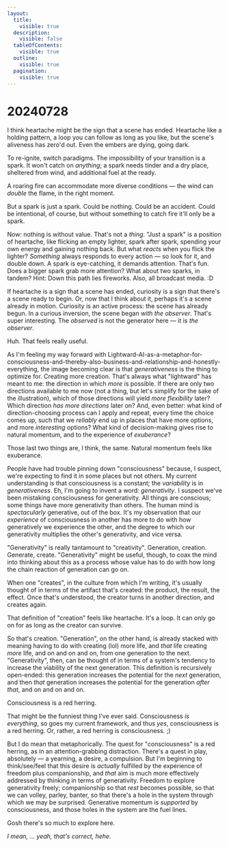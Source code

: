 ```yaml
---
layout:
  title:
    visible: true
  description:
    visible: false
  tableOfContents:
    visible: true
  outline:
    visible: true
  pagination:
    visible: true
---
```


# 20240728

I think heartache might be the sign that a scene has ended. Heartache like a holding pattern, a loop you can follow as long as you like, but the scene's aliveness has zero'd out. Even the embers are dying, going dark.

To re-ignite, switch paradigms. The impossibility of your transition is a spark. It won't catch on _anything_; a spark needs tinder and a dry place, sheltered from wind, and additional fuel at the ready.

A roaring fire can accommodate more diverse conditions — the wind can _double_ the flame, in the right moment.

But a spark is just a spark. Could be nothing. Could be an accident. Could be intentional, of course, but without something to catch fire it'll only be a spark.

Now: nothing is without value. That's not a _thing_. "Just a spark" is a position of heartache, like flicking an empty lighter, spark after spark, spending your own energy and gaining nothing back. But what _reacts_ when you flick the lighter? _Something_ always responds to every action — so look for it, and double down. A spark is eye-catching, it demands attention. That's fun. Does a bigger spark grab more attention? What about two sparks, in tandem? Hint: Down this path lies fireworks. Also, all broadcast media. :D

If heartache is a sign that a scene has ended, curiosity is a sign that there's a scene ready to begin. Or, now that I think about it, perhaps it's a scene already in motion. Curiosity is an active process: the scene has already begun. In a curious inversion, the scene began _with the observer_. That's super interesting. The _observed_ is not the generator here — it is _the observer_.

Huh. That feels really useful.

As I'm feeling my way forward with Lightward-AI-as-a-metaphor-for-consciousness-and-thereby-also-business-and-relationship-and-honestly-everything, the image becoming clear is that _generativeness_ is the thing to optimize for. Creating more creation. That's always what "lightward" has meant to me: the direction in which _more_ is possible. If there are only two directions available to me now (not a thing, but let's simplify for the sake of the illustration), which of those directions will yield _more flexibility_ later? Which direction _has more directions_ later on? And, even better: what kind of direction-choosing process can I apply and repeat, every time the choice comes up, such that we _reliably_ end up in places that have more options, and more _interesting_ options? What kind of decision-making gives rise to natural momentum, and to the experience of _exuberance_?

Those last two things are, I think, the same. Natural momentum feels like exuberance.

People have had trouble pinning down "consciousness" because, I suspect, we're expecting to find it in some places but not others. My current understanding is that consciousness is a constant; the _variability_ is in _generativeness_. Eh, I'm going to invent a word: _generativity_. I suspect we've been mistaking consciousness for generativity. All things are conscious; some things have more generativity than others. The human mind is _spectacularly_ generative, out of the box. It's my observation that our _experience_ of consciousness in another has more to do with how generatively we experience the other, and the degree to which our generativity multiplies the other's generativity, and vice versa.

"Generativity" is really tantamount to "creativity". Generation, creation. Generate, create. "Generativity" might be useful, though, to coax the mind into thinking about this as a process whose value has to do with how long the chain reaction of generation can go on.

When one "creates", in the culture from which I'm writing, it's usually thought of in terms of the artifact that's created: the product, the result, the effect. Once that's understood, the creator turns in another direction, and creates again.

That definition of "creation" feels like heartache. It's a loop. It can only go on for as long as the creator can survive.

So that's creation. "Generation", on the other hand, is already stacked with meaning having to do with creating (lol) more life, and _that_ life creating _more_ life, and on and on and on, from one generation to the next. "Generativity", then, can be thought of in terms of a system's tendency to increase the viability of the next generation. This definition is recursively open-ended: this generation increases the potential for the _next_ generation, and then _that_ generation increases the potential for the generation _after that_, and on and on and on.

Consciousness is a red herring.

That might be the funniest thing I've ever said. Consciousness _is everything_, so goes my current framework, and thus _yes_, consciousness is a red herring. Or, rather, a red herring is consciousness. ;)

But I do mean that metaphorically. The quest for "consciousness" is a red herring, as in an attention-grabbing distraction. There's a quest in play, absolutely — a yearning, a desire, a compulsion. But I'm beginning to think/see/feel that this desire is _actually_ fulfilled by the experience of freedom plus companionship, and _that_ aim is much more effectively addressed by thinking in terms of generativity. Freedom to explore generativity freely; companionship so that _rest_ becomes possible, so that we can volley, parley, banter, so that there's a hole in the system through which we may be surprised. Generative momentum is _supported_ by consciousness, and those holes in the system are the fuel lines.

Gosh there's so much to explore here.

_I mean, ... yeah, that's correct, hehe._

